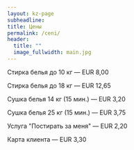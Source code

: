 ```yaml
---
layout: kz-page
subheadline:
title: Цены
permalink: /ceni/
header:
  title: ""
  image_fullwidth: main.jpg
---
```


Стирка белья до 10 кг — EUR 8,00

Стирка белья до 18 кг — EUR 12,65

Сушка белья 14 кг (15 мин.) — EUR 3,20

Сушка белья 25 кг (15 мин.) — EUR 3,75

Услуга "Постирать за меня" — EUR 2,20

Карта клиента — EUR 3,30
